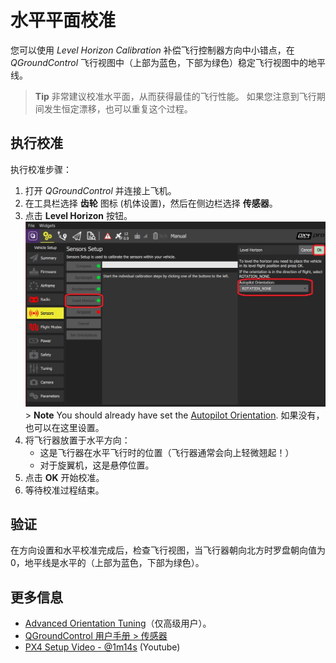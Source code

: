 # 水平平面校准

您可以使用 *Level Horizon Calibration* 补偿飞行控制器方向中小错点，在 *QGroundControl* 飞行视图中（上部为蓝色，下部为绿色）稳定飞行视图中的地平线。

> **Tip** 非常建议校准水平面，从而获得最佳的飞行性能。 如果您注意到飞行期间发生恒定漂移，也可以重复这个过程。

## 执行校准

执行校准步骤：

1. 打开 *QGroundControl* 并连接上飞机。
2. 在工具栏选择 **齿轮** 图标 (机体设置)，然后在侧边栏选择 **传感器**。
3. 点击 **Level Horizon** 按钮。 ![Level Horizon calibration](../../assets/qgc/setup/sensor/sensor_level_horizon.jpg) > **Note** You should already have set the [Autopilot Orientation](../config/flight_controller_orientation.md). 如果没有，也可以在这里设置。 
4. 将飞行器放置于水平方向： 
    * 这是飞行器在水平飞行时的位置（飞行器通常会向上轻微翘起！）
    * 对于旋翼机，这是悬停位置。
5. 点击 **OK** 开始校准。
6. 等待校准过程结束。

## 验证

在方向设置和水平校准完成后，检查飞行视图，当飞行器朝向北方时罗盘朝向值为0，地平线是水平的（上部为蓝色，下部为绿色）。

## 更多信息

* [Advanced Orientation Tuning](../advanced_config/advanced_flight_controller_orientation_leveling.md)（仅高级用户）。
* [QGroundControl 用户手册 > 传感器](https://docs.qgroundcontrol.com/en/SetupView/sensors_px4.html#level-horizon)
* [PX4 Setup Video - @1m14s](https://youtu.be/91VGmdSlbo4?t=1m14s) (Youtube)
